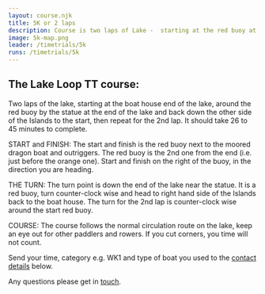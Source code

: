 ```yaml
---
layout: course.njk
title: 5K or 2 laps
description: Course is two laps of Lake -  starting at the red buoy at the boat house end of the Lake, around the red buoy by the statue and then back to the red buoy at the start.
image: 5k-map.png
leader: /timetrials/5k
runs: /timetrials/5k
---
```


##  The Lake Loop TT course:

Two laps of the lake, starting at the boat house end of the lake, around the red buoy by the statue at the end of the lake and back down the other side of the Islands to the start, then repeat for the 2nd lap.  It should take 26 to 45 minutes to complete.

START and FINISH:
The start and finish is the red buoy next to the moored dragon boat and outriggers. The red buoy is the 2nd one from the end (i.e. just before the orange one).  Start and finish on the right of the buoy, in the direction you are heading.

THE TURN:
The turn point is down the end of the lake near the statue.   It is a red buoy, turn counter-clock wise and head to right hand side of the Islands back to the boat house.  The turn for the 2nd lap is counter-clock wise around the start red buoy.

COURSE:
The course follows the normal circulation route on the lake, keep an eye out for other paddlers and rowers.  If you cut corners, you time will not count.

Send your time, category e.g. WK1 and type of boat you used to the <a href="/contact-time">contact details</a> below.

Any questions please get in <a href='/contact/'>touch</a>.